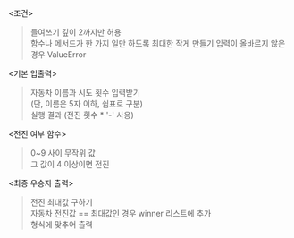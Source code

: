 <조건>
>들여쓰기 깊이 2까지만 허용  
>함수나 메서드가 한 가지 일만 하도록 최대한 작게 만들기
>입력이 올바르지 않은 경우 ValueError

<기본 입출력>
>자동차 이름과 시도 횟수 입력받기  
    (단, 이름은 5자 이하, 쉼표로 구분)  
>실행 결과 (전진 횟수 * '-' 사용)

<전진 여부 함수>
>0~9 사이 무작위 값  
>그 값이 4 이상이면 전진

<최종 우승자 출력>
>전진 최대값 구하기  
>자동차 전진값 == 최대값인 경우 winner 리스트에 추가  
>형식에 맞추어 출력  